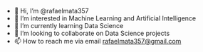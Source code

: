 - 👋 Hi, I’m @rafaelmata357
- 👀 I’m interested in Machine Learning and Artificial Intelligence
- 🌱 I’m currently learning Data Science
- 💞️ I’m looking to collaborate on Data Science projects
- 📫 How to reach me via email rafaelmata357@gmail.com 

<!---
rafaelmata357/rafaelmata357 is a ✨ special ✨ repository because its `README.md` (this file) appears on your GitHub profile.
You can click the Preview link to take a look at your changes.
--->
